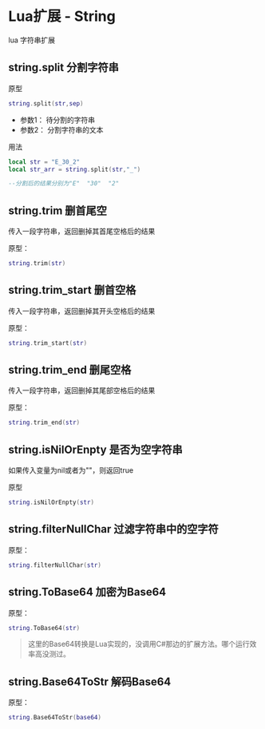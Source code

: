 # Lua扩展 - String

lua 字符串扩展

<!-- more -->

## string.split 分割字符串

原型

``` lua
string.split(str,sep)
```

- 参数1： 待分割的字符串
- 参数2： 分割字符串的文本

用法

``` lua
local str = "E_30_2"
local str_arr = string.split(str,"_")

--分割后的结果分别为"E"  "30"  "2"

```

## string.trim 删首尾空

传入一段字符串，返回删掉其首尾空格后的结果

原型：

```lua
string.trim(str)
```


## string.trim_start 删首空格

传入一段字符串，返回删掉其开头空格后的结果

原型：

```lua
string.trim_start(str)
```


## string.trim_end 删尾空格

传入一段字符串，返回删掉其尾部空格后的结果

原型：

```lua
string.trim_end(str)
```


## string.isNilOrEnpty 是否为空字符串

如果传入变量为nil或者为""，则返回true

原型

```lua
string.isNilOrEnpty(str)
```

## string.filterNullChar 过滤字符串中的空字符

原型：

``` lua
string.filterNullChar(str)
```

## string.ToBase64 加密为Base64

原型：

```lua
string.ToBase64(str)
```

> 这里的Base64转换是Lua实现的，没调用C#那边的扩展方法。哪个运行效率高没测过。

## string.Base64ToStr 解码Base64

原型：

```lua
string.Base64ToStr(base64)
```